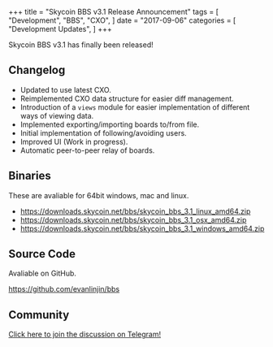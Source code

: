 +++
title = "Skycoin BBS v3.1 Release Announcement"
tags = [
    "Development",
    "BBS",
    "CXO",
]
date = "2017-09-06"
categories = [
    "Development Updates",
]
+++

Skycoin BBS v3.1 has finally been released!

## Changelog

- Updated to use latest CXO.
- Reimplemented CXO data structure for easier diff management.
- Introduction of a `views` module for easier implementation of different ways of viewing data.
- Implemented exporting/importing boards to/from file.
- Initial implementation of following/avoiding users.
- Improved UI (Work in progress).
- Automatic peer-to-peer relay of boards.

## Binaries

These are avaliable for 64bit windows, mac and linux.

- https://downloads.skycoin.net/bbs/skycoin_bbs_3.1_linux_amd64.zip
- https://downloads.skycoin.net/bbs/skycoin_bbs_3.1_osx_amd64.zip
- https://downloads.skycoin.net/bbs/skycoin_bbs_3.1_windows_amd64.zip

## Source Code

Avaliable on GitHub.

https://github.com/evanlinjin/bbs

## Community

[Click here to join the discussion on Telegram!](https://t.me/skycoinbbs)
